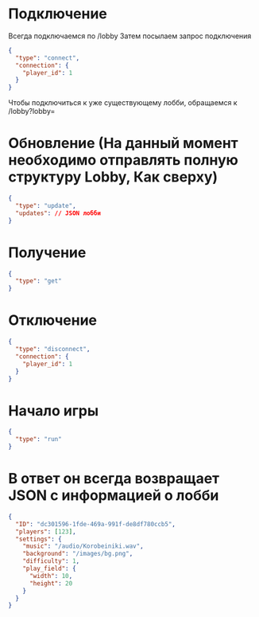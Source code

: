 # Подключение
Всегда подключаемся по /lobby
Затем посылаем запрос подключения
```json
{
  "type": "connect",
  "connection": {
    "player_id": 1
  }
}
```
Чтобы подключиться к уже существующему лобби, обращаемся к /lobby?lobby=<id>


# Обновление (На данный момент необходимо отправлять полную структуру Lobby, Как сверху)
```json
{
  "type": "update",
  "updates": // JSON лобби
}
```

# Получение
```json
{
  "type": "get"
}
```

# Отключение
```json
{
  "type": "disconnect",
  "connection": {
    "player_id": 1
  }
}
```

# Начало игры
```json
{
  "type": "run"
}
```

# В ответ он всегда возвращает JSON с информацией о лобби
```json
{
  "ID": "dc301596-1fde-469a-991f-de8df780ccb5",
  "players": [123],
  "settings": {
    "music": "/audio/Korobeiniki.wav",
    "background": "/images/bg.png",
    "difficulty": 1,
    "play_field": {
      "width": 10,
      "height": 20
    }
  }
}
```
